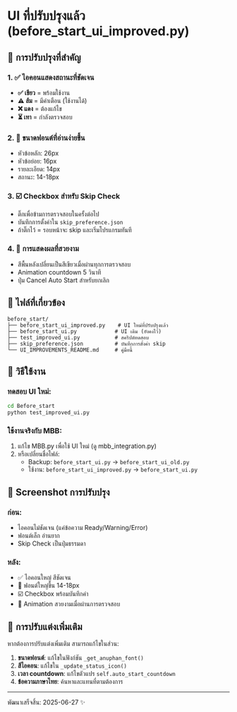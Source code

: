 # UI ที่ปรับปรุงแล้ว (before_start_ui_improved.py)

## 🎨 การปรับปรุงที่สำคัญ

### 1. ✅ ไอคอนแสดงสถานะที่ชัดเจน
- **✅ เขียว** = พร้อมใช้งาน
- **⚠️ ส้ม** = มีคำเตือน (ใช้งานได้)
- **❌ แดง** = ต้องแก้ไข
- **⏳ เทา** = กำลังตรวจสอบ

### 2. 📏 ขนาดฟอนต์ที่อ่านง่ายขึ้น
- หัวข้อหลัก: 26px
- หัวข้อย่อย: 16px
- รายละเอียด: 14px
- สถานะ: 14-18px

### 3. ☑️ Checkbox สำหรับ Skip Check
- ติ๊กเพื่อข้ามการตรวจสอบในครั้งต่อไป
- บันทึกการตั้งค่าใน `skip_preference.json`
- ถ้าติ๊กไว้ = รอบหน้าจะ skip และเริ่มโปรแกรมทันที

### 4. 🎉 การแสดงผลที่สวยงาม
- สีพื้นหลังเปลี่ยนเป็นสีเขียวเมื่อผ่านทุกการตรวจสอบ
- Animation countdown 5 วินาที
- ปุ่ม Cancel Auto Start สำหรับยกเลิก

## 📁 ไฟล์ที่เกี่ยวข้อง

```
before_start/
├── before_start_ui_improved.py    # UI ใหม่ที่ปรับปรุงแล้ว
├── before_start_ui.py            # UI เดิม (ยังคงไว้)
├── test_improved_ui.py           # สคริปต์ทดสอบ
├── skip_preference.json          # บันทึกการตั้งค่า skip
└── UI_IMPROVEMENTS_README.md     # คู่มือนี้
```

## 🚀 วิธีใช้งาน

### ทดสอบ UI ใหม่:
```bash
cd Before_start
python test_improved_ui.py
```

### ใช้งานจริงกับ MBB:
1. แก้ไข MBB.py เพื่อใช้ UI ใหม่ (ดู mbb_integration.py)
2. หรือเปลี่ยนชื่อไฟล์:
   - Backup: `before_start_ui.py` → `before_start_ui_old.py`
   - ใช้งาน: `before_start_ui_improved.py` → `before_start_ui.py`

## 📸 Screenshot การปรับปรุง

### ก่อน:
- ไอคอนไม่ชัดเจน (แค่ข้อความ Ready/Warning/Error)
- ฟอนต์เล็ก อ่านยาก
- Skip Check เป็นปุ่มธรรมดา

### หลัง:
- ✅ ไอคอนใหญ่ สีชัดเจน
- 📏 ฟอนต์ใหญ่ขึ้น 14-18px
- ☑️ Checkbox พร้อมบันทึกค่า
- 🎉 Animation สวยงามเมื่อผ่านการตรวจสอบ

## 🔧 การปรับแต่งเพิ่มเติม

หากต้องการปรับแต่งเพิ่มเติม สามารถแก้ไขในส่วน:

1. **ขนาดฟอนต์**: แก้ไขในฟังก์ชัน `_get_anuphan_font()`
2. **สีไอคอน**: แก้ไขใน `_update_status_icon()` 
3. **เวลา countdown**: แก้ไขตัวแปร `self.auto_start_countdown`
4. **ข้อความภาษาไทย**: ค้นหาและแทนที่ตามต้องการ

---

พัฒนาเสร็จสิ้น: 2025-06-27 ✨